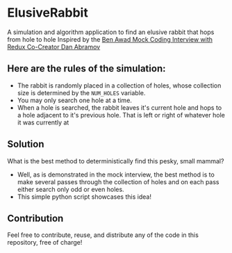 # ElusiveRabbit
A simulation and algorithm application to find an elusive rabbit that hops from hole to hole
Inspired by the [Ben Awad Mock Coding Interview with Redux Co-Creator Dan Abramov](https://www.youtube.com/watch?v=XEt09iK8IXs)

## Here are the rules of the simulation:
- The rabbit is randomly placed in a collection of holes, whose collection size is determined by the ```NUM_HOLES``` variable.
- You may only search one hole at a time.
- When a hole is searched, the rabbit leaves it's current hole and hops to a hole adjacent to it's previous hole. That is left or right of whatever hole it was currently at

## Solution
What is the best method to deterministically find this pesky, small mammal?
- Well, as is demonstrated in the mock interview, the best method is to make several passes through the collection of holes and on each pass either search only odd or even holes.
- This simple python script showcases this idea!

## Contribution
Feel free to contribute, reuse, and distribute any of the code in this repository, free of charge!
